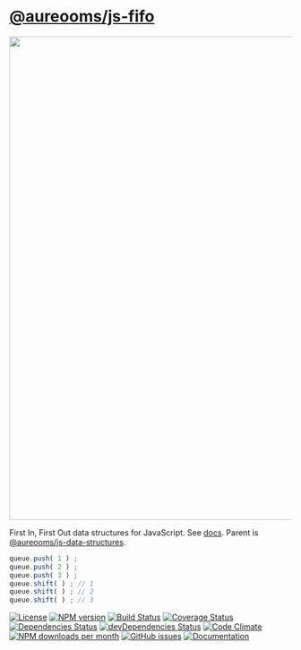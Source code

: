 [@aureooms/js-fifo](https://aureooms.github.io/js-fifo)
==

<img src="https://cdn.rawgit.com/aureooms/js-fifo/master/media/sketch.svg" width="864">

First In, First Out data structures for JavaScript.
See [docs](https://aureooms.github.io/js-fifo).
Parent is [@aureooms/js-data-structures](https://github.com/aureooms/js-data-structures).

```js
queue.push( 1 ) ;
queue.push( 2 ) ;
queue.push( 3 ) ;
queue.shift( ) ; // 1
queue.shift( ) ; // 2
queue.shift( ) ; // 3
```


[![License](https://img.shields.io/github/license/aureooms/js-fifo.svg?style=flat)](https://raw.githubusercontent.com/aureooms/js-fifo/master/LICENSE)
[![NPM version](https://img.shields.io/npm/v/@aureooms/js-fifo.svg?style=flat)](https://www.npmjs.org/package/@aureooms/js-fifo)
[![Build Status](https://img.shields.io/travis/aureooms/js-fifo.svg?style=flat)](https://travis-ci.org/aureooms/js-fifo)
[![Coverage Status](https://img.shields.io/coveralls/aureooms/js-fifo.svg?style=flat)](https://coveralls.io/r/aureooms/js-fifo)
[![Dependencies Status](https://img.shields.io/david/aureooms/js-fifo.svg?style=flat)](https://david-dm.org/aureooms/js-fifo#info=dependencies)
[![devDependencies Status](https://img.shields.io/david/dev/aureooms/js-fifo.svg?style=flat)](https://david-dm.org/aureooms/js-fifo#info=devDependencies)
[![Code Climate](https://img.shields.io/codeclimate/github/aureooms/js-fifo.svg?style=flat)](https://codeclimate.com/github/aureooms/js-fifo)
[![NPM downloads per month](https://img.shields.io/npm/dm/@aureooms/js-fifo.svg?style=flat)](https://www.npmjs.org/package/@aureooms/js-fifo)
[![GitHub issues](https://img.shields.io/github/issues/aureooms/js-fifo.svg?style=flat)](https://github.com/aureooms/js-fifo/issues)
[![Documentation](https://aureooms.github.io/js-fifo/badge.svg)](https://aureooms.github.io/js-fifo/source.html)
